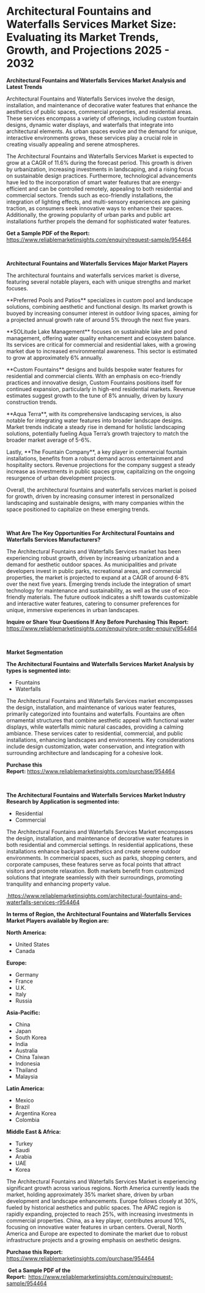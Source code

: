 <p><h1>Architectural Fountains and Waterfalls Services Market Size: Evaluating its Market Trends, Growth, and Projections 2025 - 2032</h1></p><p><strong>Architectural Fountains and Waterfalls Services Market Analysis and Latest Trends</strong></p>
<p><p>Architectural Fountains and Waterfalls Services involve the design, installation, and maintenance of decorative water features that enhance the aesthetics of public spaces, commercial properties, and residential areas. These services encompass a variety of offerings, including custom fountain designs, dynamic water displays, and waterfalls that integrate into architectural elements. As urban spaces evolve and the demand for unique, interactive environments grows, these services play a crucial role in creating visually appealing and serene atmospheres.</p><p>The Architectural Fountains and Waterfalls Services Market is expected to grow at a CAGR of 11.6% during the forecast period. This growth is driven by urbanization, increasing investments in landscaping, and a rising focus on sustainable design practices. Furthermore, technological advancements have led to the incorporation of smart water features that are energy-efficient and can be controlled remotely, appealing to both residential and commercial sectors. Trends such as eco-friendly installations, the integration of lighting effects, and multi-sensory experiences are gaining traction, as consumers seek innovative ways to enhance their spaces. Additionally, the growing popularity of urban parks and public art installations further propels the demand for sophisticated water features.</p></p>
<p><strong>Get a Sample PDF of the Report:&nbsp;</strong> <a href="https://www.reliablemarketinsights.com/enquiry/request-sample/954464?utm_campaign=3123&utm_medium=2&utm_source=Github&utm_content=ia&utm_term=18042025&utm_id=architectural-fountains-and-waterfalls-services">https://www.reliablemarketinsights.com/enquiry/request-sample/954464</a></p>
<p>&nbsp;</p>
<p><strong>Architectural Fountains and Waterfalls Services Major Market Players</strong></p>
<p><p>The architectural fountains and waterfalls services market is diverse, featuring several notable players, each with unique strengths and market focuses. </p><p>**Preferred Pools and Patios** specializes in custom pool and landscape solutions, combining aesthetic and functional design. Its market growth is buoyed by increasing consumer interest in outdoor living spaces, aiming for a projected annual growth rate of around 5% through the next five years.</p><p>**SOLitude Lake Management** focuses on sustainable lake and pond management, offering water quality enhancement and ecosystem balance. Its services are critical for commercial and residential lakes, with a growing market due to increased environmental awareness. This sector is estimated to grow at approximately 6% annually.</p><p>**Custom Fountains** designs and builds bespoke water features for residential and commercial clients. With an emphasis on eco-friendly practices and innovative design, Custom Fountains positions itself for continued expansion, particularly in high-end residential markets. Revenue estimates suggest growth to the tune of 8% annually, driven by luxury construction trends.</p><p>**Aqua Terra**, with its comprehensive landscaping services, is also notable for integrating water features into broader landscape designs. Market trends indicate a steady rise in demand for holistic landscaping solutions, potentially fueling Aqua Terra’s growth trajectory to match the broader market average of 5-6%.</p><p>Lastly, **The Fountain Company**, a key player in commercial fountain installations, benefits from a robust demand across entertainment and hospitality sectors. Revenue projections for the company suggest a steady increase as investments in public spaces grow, capitalizing on the ongoing resurgence of urban development projects.</p><p>Overall, the architectural fountains and waterfalls services market is poised for growth, driven by increasing consumer interest in personalized landscaping and sustainable designs, with many companies within the space positioned to capitalize on these emerging trends.</p></p>
<p>&nbsp;</p>
<p><strong>What Are The Key Opportunities For Architectural Fountains and Waterfalls Services Manufacturers?</strong></p>
<p><p>The Architectural Fountains and Waterfalls Services market has been experiencing robust growth, driven by increasing urbanization and a demand for aesthetic outdoor spaces. As municipalities and private developers invest in public parks, recreational areas, and commercial properties, the market is projected to expand at a CAGR of around 6-8% over the next five years. Emerging trends include the integration of smart technology for maintenance and sustainability, as well as the use of eco-friendly materials. The future outlook indicates a shift towards customizable and interactive water features, catering to consumer preferences for unique, immersive experiences in urban landscapes.</p></p>
<p><strong>Inquire or Share Your Questions If Any Before Purchasing This Report:</strong> <a href="https://www.reliablemarketinsights.com/enquiry/pre-order-enquiry/954464?utm_campaign=3123&utm_medium=2&utm_source=Github&utm_content=ia&utm_term=18042025&utm_id=architectural-fountains-and-waterfalls-services">https://www.reliablemarketinsights.com/enquiry/pre-order-enquiry/954464</a></p>
<p>&nbsp;</p>
<p><strong>Market Segmentation</strong></p>
<p><strong>The Architectural Fountains and Waterfalls Services Market Analysis by types is segmented into:</strong></p>
<p><ul><li>Fountains</li><li>Waterfalls</li></ul></p>
<p><p>The Architectural Fountains and Waterfalls Services market encompasses the design, installation, and maintenance of various water features, primarily categorized into fountains and waterfalls. Fountains are often ornamental structures that combine aesthetic appeal with functional water displays, while waterfalls mimic natural cascades, providing a calming ambiance. These services cater to residential, commercial, and public installations, enhancing landscapes and environments. Key considerations include design customization, water conservation, and integration with surrounding architecture and landscaping for a cohesive look.</p></p>
<p><strong>Purchase this Report:&nbsp;</strong><a href="https://www.reliablemarketinsights.com/purchase/954464?utm_campaign=3123&utm_medium=2&utm_source=Github&utm_content=ia&utm_term=18042025&utm_id=architectural-fountains-and-waterfalls-services">https://www.reliablemarketinsights.com/purchase/954464</a></p>
<p>&nbsp;</p>
<p><strong>The Architectural Fountains and Waterfalls Services Market Industry Research by Application is segmented into:</strong></p>
<p><ul><li>Residential</li><li>Commercial</li></ul></p>
<p><p>The Architectural Fountains and Waterfalls Services Market encompasses the design, installation, and maintenance of decorative water features in both residential and commercial settings. In residential applications, these installations enhance backyard aesthetics and create serene outdoor environments. In commercial spaces, such as parks, shopping centers, and corporate campuses, these features serve as focal points that attract visitors and promote relaxation. Both markets benefit from customized solutions that integrate seamlessly with their surroundings, promoting tranquility and enhancing property value.</p></p>
<p><a href="https://www.reliablemarketinsights.com/architectural-fountains-and-waterfalls-services-r954464?utm_campaign=3123&utm_medium=2&utm_source=Github&utm_content=ia&utm_term=18042025&utm_id=architectural-fountains-and-waterfalls-services">&nbsp;https://www.reliablemarketinsights.com/architectural-fountains-and-waterfalls-services-r954464</a></p>
<p><strong>In terms of Region, the Architectural Fountains and Waterfalls Services Market Players available by Region are:</strong></p>
<p>
    <p> <strong> North America: </strong>
        <ul>
            <li>United States</li>
            <li>Canada</li>
        </ul>
        </p> 
    <p> <strong> Europe: </strong>
        <ul>
            <li>Germany</li>
            <li>France</li>
            <li>U.K.</li>
            <li>Italy</li>
            <li>Russia</li>
        </ul>
        </p> 
    <p> <strong> Asia-Pacific: </strong>
        <ul>
            <li>China</li>
            <li>Japan</li>
            <li>South Korea</li>
            <li>India</li>
            <li>Australia</li>
            <li>China Taiwan</li>
            <li>Indonesia</li>
            <li>Thailand</li>
            <li>Malaysia</li>
        </ul>
        </p> 
    <p> <strong> Latin America: </strong>
        <ul>
            <li>Mexico</li>
            <li>Brazil</li>
            <li>Argentina Korea</li>
            <li>Colombia</li>
        </ul>
        </p> 
    <p> <strong> Middle East & Africa: </strong>
        <ul>
            <li>Turkey</li>
            <li>Saudi</li>
            <li>Arabia</li>
            <li>UAE</li>
            <li>Korea</li>
        </ul>
    </p>
    </p>
<p><p>The Architectural Fountains and Waterfalls Services Market is experiencing significant growth across various regions. North America currently leads the market, holding approximately 35% market share, driven by urban development and landscape enhancements. Europe follows closely at 30%, fueled by historical aesthetics and public spaces. The APAC region is rapidly expanding, projected to reach 25%, with increasing investments in commercial properties. China, as a key player, contributes around 10%, focusing on innovative water features in urban centers. Overall, North America and Europe are expected to dominate the market due to robust infrastructure projects and a growing emphasis on aesthetic designs.</p></p>
<p><strong>Purchase this Report: </strong><a href="https://www.reliablemarketinsights.com/purchase/954464?utm_campaign=3123&utm_medium=2&utm_source=Github&utm_content=ia&utm_term=18042025&utm_id=architectural-fountains-and-waterfalls-services">https://www.reliablemarketinsights.com/purchase/954464</a></p>
<p>&nbsp;<strong>Get a Sample PDF of the Report:&nbsp;&nbsp;</strong><a href="https://www.reliablemarketinsights.com/enquiry/request-sample/954464?utm_campaign=3123&utm_medium=2&utm_source=Github&utm_content=ia&utm_term=18042025&utm_id=architectural-fountains-and-waterfalls-services">https://www.reliablemarketinsights.com/enquiry/request-sample/954464</a></p>
<p><strong></strong></p>
<p><p></p><p></p><p></p></p>